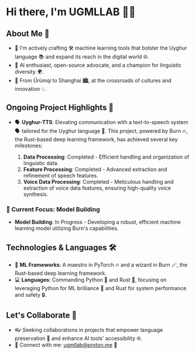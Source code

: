 # Hi there, I'm UGMLLAB 👋🌟

## About Me 📖
- 🌱 I'm actively crafting 🛠️ machine learning tools that bolster the Uyghur language 📚 and expand its reach in the digital world 🌐.
- 🤖 AI enthusiast, open-source advocate, and a champion for linguistic diversity 🌍.
- 📍 From Ürümqi to Shanghai 🏙️, at the crossroads of cultures and innovation 💡.

## Ongoing Project Highlights 🚀
- 🗣 **Uyghur-TTS**: Elevating communication with a text-to-speech system 🗣️ tailored for the Uyghur language 📝. This project, powered by Burn 🔥, the Rust-based deep learning framework, has achieved several key milestones:

  1. **Data Processing**: Completed - Efficient handling and organization of linguistic data.
  2. **Feature Processing**: Completed - Advanced extraction and refinement of speech features.
  3. **Voice Data Processing**: Completed - Meticulous handling and extraction of voice data features, ensuring high-quality voice synthesis.

### 🚧 Current Focus: Model Building
- **Model Building**: In Progress - Developing a robust, efficient machine learning model utilizing Burn's capabilities.



## Technologies & Languages 🛠️
- 🧠 **ML Frameworks**: A maestro in PyTorch 🔥 and a wizard in Burn 🪄, the Rust-based deep learning framework.
- 💻 **Languages**: Commanding Python 🐍 and Rust 🦀, focusing on leveraging Python for ML brilliance 🌌 and Rust for system performance and safety 🔒.

## Let's Collaborate 🤝
- 👓 Seeking collaborations in projects that empower language preservation 📖 and enhance AI tools' accessibility 🌐.
- 📧 Connect with me: [ugmllab@proton.me](mailto:ugmllab@proton.me) 💌
